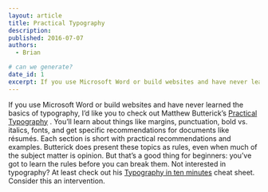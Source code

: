 ```yaml
---
layout: article
title: Practical Typography
description: 
published: 2016-07-07
authors:
  - Brian

# can we generate?
date_id: 1
excerpt: If you use Microsoft Word or build websites and have never learned the basics of typography, I’d like you to check out Matthew Butterick’s Practical Typography.
---
```

If you use Microsoft Word or build websites and have never learned the basics of typography, I’d like you to check out Matthew Butterick’s [Practical Typography](http://practicaltypography.com/)
. You’ll learn about things like margins, punctuation, bold vs. italics, fonts, and get specific recommendations for documents like résumés. Each section is short with practical recommendations and examples. Butterick does present these topics as rules, even when much of the subject matter is opinion. But that’s a good thing for beginners: you’ve got to learn the rules before you can break them. Not interested in typography? At least check out his [Typography in ten minutes](http://practicaltypography.com/typography-in-ten-minutes.html) cheat sheet. Consider this an intervention.